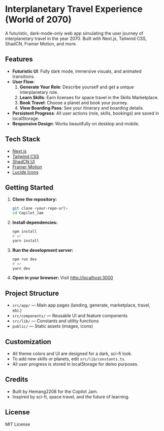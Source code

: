 
# Interplanetary Travel Experience (World of 2070)

A futuristic, dark-mode-only web app simulating the user journey of interplanetary travel in the year 2070. Built with Next.js, Tailwind CSS, ShadCN, Framer Motion, and more.

## Features

- **Futuristic UI**: Fully dark mode, immersive visuals, and animated transitions.
- **User Flow**:
  1. **Generate Your Role**: Describe yourself and get a unique interplanetary role.
  2. **Learn Skills**: Earn licenses for space travel in the Skills Marketplace.
  3. **Book Travel**: Choose a planet and book your journey.
  4. **View Boarding Pass**: See your itinerary and boarding details.
- **Persistent Progress**: All user actions (role, skills, bookings) are saved in localStorage.
- **Responsive Design**: Works beautifully on desktop and mobile.

## Tech Stack

- [Next.js](https://nextjs.org/)
- [Tailwind CSS](https://tailwindcss.com/)
- [ShadCN UI](https://ui.shadcn.com/)
- [Framer Motion](https://www.framer.com/motion/)
- [Lucide Icons](https://lucide.dev/)

## Getting Started

1. **Clone the repository:**
	```sh
	git clone <your-repo-url>
	cd Copilot_Jam
	```
2. **Install dependencies:**
	```sh
	npm install
	# or
	yarn install
	```
3. **Run the development server:**
	```sh
	npm run dev
	# or
	yarn dev
	```
4. **Open in your browser:**
	Visit [http://localhost:3000](http://localhost:3000)

## Project Structure

- `src/app/` — Main app pages (landing, generate, marketplace, travel, etc.)
- `src/components/` — Reusable UI and feature components
- `src/lib/` — Constants and utility functions
- `public/` — Static assets (images, icons)

## Customization

- All theme colors and UI are designed for a dark, sci-fi look.
- To add new skills or planets, edit `src/lib/constants.ts`.
- All user progress is stored in localStorage for demo purposes.

## Credits

- Built by Hemang2208 for the Copilot Jam.
- Inspired by sci-fi, space travel, and the future of learning.

## License

MIT License
